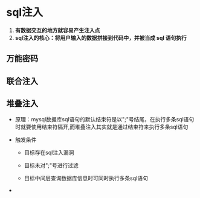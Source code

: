 # sql注入

1. **有数据交互的地方就容易产生注入点**
2. **sql注入的核心：将用户输入的数据拼接到代码中，并被当成 sql 语句执行**

## 万能密码

## 联合注入

## 堆叠注入

+ 原理：mysql数据库sql语句的默认结束符是以";"号结尾，在执行多条sql语句时就要使用结束符隔开,而堆叠注入其实就是通过结束符来执行多条sql语句

+ 触发条件
  
  + 目标存在sql注入漏洞
  
  + 目标未对";"号进行过滤
  
  + 目标中间层查询数据库信息时可同时执行多条sql语句

+ 
